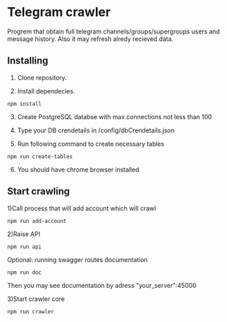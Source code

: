 # Telegram crawler

Progrem that obtain full telegram channels/groups/supergroups users and message history. Also it may refresh 
alredy recieved data.

## Installing

1) Clone repository.

2) Install dependecies.

```
npm install
```

3) Create PostgreSQL databse with max connections not less than 100

4) Type your DB crendetails in /config/dbCrendetails.json

5) Run following command to create necessary tables

```
npm run create-tables
```

6) You should have chrome browser installed

## Start crawling

1)Call process that will add account which will crawl

```
npm run add-account
```


2)Raise API

```
npm run api
```

Optional: running swagger routes documentation

```
npm run doc
```

Then you may see documentation by adress "your_server":45000

3)Start crawler core

```
npm run crawler
```